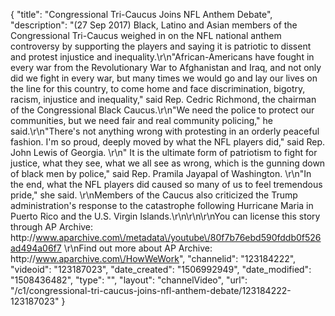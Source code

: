 {
    "title": "Congressional Tri-Caucus Joins NFL Anthem Debate",
    "description": "(27 Sep 2017) Black, Latino and Asian members of the Congressional Tri-Caucus weighed in on the NFL national anthem controversy by supporting the players and saying it is patriotic to dissent and protest injustice and inequality.\r\n\"African-Americans have fought in every war from the Revolutionary War to Afghanistan and Iraq, and not only did we fight in every war, but many times we would go and lay our lives on the line for this country, to come home and face discrimination, bigotry, racism, injustice and inequality,\" said Rep. Cedric Richmond, the chairman of the Congressional Black Caucus.\r\n\"We need the police to protect our communities, but we need fair and real community policing,\" he said.\r\n\"There's not anything wrong with protesting in an orderly peaceful fashion. I'm so proud, deeply moved by what the NFL players did,\" said Rep. John Lewis of Georgia. \r\n\" It is the ultimate form of patriotism to fight for justice, what they see, what we all see as wrong, which is the gunning down of black men by police,\" said Rep. Pramila Jayapal of Washington. \r\n\"In the end, what the NFL players did caused so many of us to feel tremendous pride,\" she said. \r\nMembers of the Caucus also criticized the Trump administration's response to the catastrophe following Hurricane Maria in Puerto Rico and the U.S. Virgin Islands.\r\n\r\n\r\nYou can license this story through AP Archive: http:\/\/www.aparchive.com\/metadata\/youtube\/80f7b76ebd590fddb0f526ad494a06f7 \r\nFind out more about AP Archive: http:\/\/www.aparchive.com\/HowWeWork",
    "channelid": "123184222",
    "videoid": "123187023",
    "date_created": "1506992949",
    "date_modified": "1508436482",
    "type": "",
    "layout": "channelVideo",
    "url": "\/c1\/congressional-tri-caucus-joins-nfl-anthem-debate\/123184222-123187023"
}